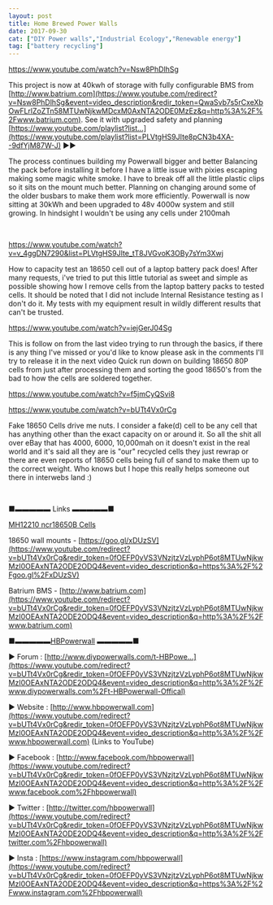 ```yaml
---
layout: post
title: Home Brewed Power Walls
date: 2017-09-30
cat: ["DIY Power walls","Industrial Ecology","Renewable energy"]
tag: ["battery recycling"]
---
```


https://www.youtube.com/watch?v=Nsw8PhDlhSg

This project is now at 40kwh of storage with fully configurable BMS from [http://www.batrium.com](https://www.youtube.com/redirect?v=Nsw8PhDlhSg&event=video_description&redir_token=QwaSvb7s5rCxeXbOwFLrlZoZTn58MTUwNjkwMDcxM0AxNTA2ODE0MzEz&q=http%3A%2F%2Fwww.batrium.com). See it with upgraded safety and planning [https://www.youtube.com/playlist?list...](https://www.youtube.com/playlist?list=PLVtgHS9JIte8pCN3b4XA--9dfYjM87W-J) ▶▶

The process continues building my Powerwall bigger and better Balancing the pack before installing it before I have a little issue with pixies escaping making some magic white smoke. I have to break off all the little plastic clips so it sits on the mount much better. Planning on changing around some of the older busbars to make them work more efficiently. Powerwall is now sitting at 30kWh and been upgraded to 48v 4000w system and still growing. In hindsight I wouldn't be using any cells under 2100mah

&nbsp;

https://www.youtube.com/watch?v=v_4ggDN7290&list=PLVtgHS9JIte_tT8JVGvoK3OBy7sYm3Xwj

How to capacity test an 18650 cell out of a laptop battery pack does! After many requests, i've tried to put this little tutorial as sweet and simple as possible showing how I remove cells from the laptop battery packs to tested cells. It should be noted that I did not include Internal Resistance testing as I don't do it. My tests with my equipment result in wildly different results that can't be trusted.

https://www.youtube.com/watch?v=iejGerJ04Sg

This is follow on from the last video trying to run through the basics, if there is any thing I've missed or you'd like to know please ask in the comments I'll try to release it in the next video Quick run down on building 18650 80P cells from just after processing them and sorting the good 18650's from the bad to how the cells are soldered together.

https://www.youtube.com/watch?v=f5jmCyQSvi8

https://www.youtube.com/watch?v=bUTt4Vx0rCg

Fake 18650 Cells drive me nuts. I consider a fake(d) cell to be any cell that has anything other than the exact capacity on or around it. So all the shit all over eBay that has 4000, 6000, 10,000mah on it doesn't exist in the real world and it's said all they are is "our" recycled cells they just rewrap or there are even reports of 18650 cells being full of sand to make them up to the correct weight. Who knows but I hope this really helps someone out there in interwebs land :)

&nbsp;

■▬▬▬▬▬ Links ▬▬▬▬▬■

[MH12210 ncr18650B Cells](http://lygte-info.dk/review/batteries2012/Panasonic%20NCR18650B%203400mAh%20(Green)%20UK.html)

18650 wall mounts - [https://goo.gl/xDUzSV](https://www.youtube.com/redirect?v=bUTt4Vx0rCg&redir_token=0fOEFP0yVS3VNzjtzVzLyphP6ot8MTUwNjkwMzI0OEAxNTA2ODE2ODQ4&event=video_description&q=https%3A%2F%2Fgoo.gl%2FxDUzSV)

Batrium BMS - [http://www.batrium.com](https://www.youtube.com/redirect?v=bUTt4Vx0rCg&redir_token=0fOEFP0yVS3VNzjtzVzLyphP6ot8MTUwNjkwMzI0OEAxNTA2ODE2ODQ4&event=video_description&q=http%3A%2F%2Fwww.batrium.com)

■▬▬▬▬▬[HBPowerwall](https://www.youtube.com/channel/UC0pBauLp63yzf6sVdEOIUbA) ▬▬▬▬▬■

► Forum : [http://www.diypowerwalls.com/t-HBPowe...](https://www.youtube.com/redirect?v=bUTt4Vx0rCg&redir_token=0fOEFP0yVS3VNzjtzVzLyphP6ot8MTUwNjkwMzI0OEAxNTA2ODE2ODQ4&event=video_description&q=http%3A%2F%2Fwww.diypowerwalls.com%2Ft-HBPowerwall-Offical)

► Website : [http://www.hbpowerwall.com](https://www.youtube.com/redirect?v=bUTt4Vx0rCg&redir_token=0fOEFP0yVS3VNzjtzVzLyphP6ot8MTUwNjkwMzI0OEAxNTA2ODE2ODQ4&event=video_description&q=http%3A%2F%2Fwww.hbpowerwall.com) (Links to YouTube)

► Facebook : [http://www.facebook.com/hbpowerwall](https://www.youtube.com/redirect?v=bUTt4Vx0rCg&redir_token=0fOEFP0yVS3VNzjtzVzLyphP6ot8MTUwNjkwMzI0OEAxNTA2ODE2ODQ4&event=video_description&q=http%3A%2F%2Fwww.facebook.com%2Fhbpowerwall)

► Twitter : [http://twitter.com/hbpowerwall](https://www.youtube.com/redirect?v=bUTt4Vx0rCg&redir_token=0fOEFP0yVS3VNzjtzVzLyphP6ot8MTUwNjkwMzI0OEAxNTA2ODE2ODQ4&event=video_description&q=http%3A%2F%2Ftwitter.com%2Fhbpowerwall)

► Insta : [https://www.instagram.com/hbpowerwall](https://www.youtube.com/redirect?v=bUTt4Vx0rCg&redir_token=0fOEFP0yVS3VNzjtzVzLyphP6ot8MTUwNjkwMzI0OEAxNTA2ODE2ODQ4&event=video_description&q=https%3A%2F%2Fwww.instagram.com%2Fhbpowerwall)